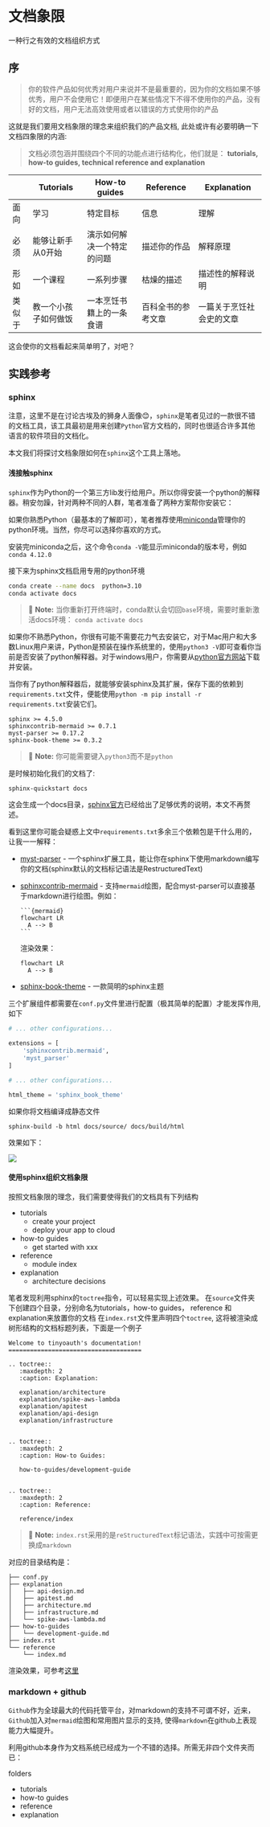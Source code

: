 # 文档象限

一种行之有效的文档组织方式

## 序

> 你的软件产品如何优秀对用户来说并不是最重要的，因为你的文档如果不够优秀，用户不会使用它！即便用户在某些情况下不得不使用你的产品，没有好的文档，用户无法高效使用或者以错误的方式使用你的产品

这就是我们要用文档象限的理念来组织我们的产品文档, 此处或许有必要明确一下文档四象限的内涵:

> 文档必须包涵并围绕四个不同的功能点进行结构化，他们就是： **tutorials, how-to guides, technical reference and explanation**
>
|        | Tutorials            | How-to guides              | Reference          | Explanation              |
| ------ | -------------------- | -------------------------- | ------------------ | ------------------------ |
| 面向   | 学习                 | 特定目标                   | 信息               | 理解                     |
| 必须   | 能够让新手从0开始    | 演示如何解决一个特定的问题 | 描述你的作品       | 解释原理                 |
| 形如   | 一个课程             | 一系列步骤                 | 枯燥的描述         | 描述性的解释说明         |
| 类似于 | 教一个小孩子如何做饭 | 一本烹饪书籍上的一条食谱   | 百科全书的参考文章 | 一篇关于烹饪社会史的文章 |

 这会使你的文档看起来简单明了，对吧？

## 实践参考

### sphinx

注意，这里不是在讨论古埃及的狮身人面像:blush:，`sphinx`是笔者见过的一款很不错的文档工具，该工具最初是用来创建`Python`官方文档的，同时也很适合许多其他语言的软件项目的文档化。

本文我们将探讨文档象限如何在`sphinx`这个工具上落地。

#### 浅接触sphinx

`sphinx`作为Python的一个第三方lib发行给用户。所以你得安装一个python的解释器。稍安勿躁，针对两种不同的人群，笔者准备了两种方案帮你安装它：

如果你熟悉Python（最基本的了解即可），笔者推荐使用[miniconda](https://docs.conda.io/en/latest/miniconda.html)管理你的python环境。当然，你尽可以选择你喜欢的方式。

安装完miniconda之后，这个命令`conda -V`能显示miniconda的版本号，例如`conda 4.12.0`

接下来为sphinx文档启用专用的python环境

```sh
conda create --name docs  python=3.10
conda activate docs
```

> :memo: **Note:** 当你重新打开终端时，conda默认会切回`base`环境，需要时重新激活docs环境： `conda activate docs`

如果你不熟悉Python，你很有可能不需要花力气去安装它，对于Mac用户和大多数Linux用户来讲，Python是预装在操作系统里的，使用`python3 -V`即可查看你当前是否安装了python解释器。对于windows用户，你需要从[python官方网站](https://www.python.org/downloads/)下载并安装。

当你有了python解释器后，就能够安装sphinx及其扩展，保存下面的依赖到`requirements.txt`文件，便能使用`python -m pip install -r requirements.txt`安装它们。

```
sphinx >= 4.5.0
sphinxcontrib-mermaid >= 0.7.1
myst-parser >= 0.17.2
sphinx-book-theme >= 0.3.2
```

> :memo: **Note:** 你可能需要键入`python3`而不是`python`

是时候初始化我们的文档了:
```
sphinx-quickstart docs
```
这会生成一个docs目录，[sphinx官方](https://www.sphinx-doc.org/en/master/tutorial/getting-started.html)已经给出了足够优秀的说明，本文不再赘述。

看到这里你可能会疑惑上文中`requirements.txt`多余三个依赖包是干什么用的，让我一一解释：

* [myst-parser](https://myst-parser.readthedocs.io/en/latest/index.html) - 一个sphinx扩展工具，能让你在sphinx下使用markdown编写你的文档(sphinx默认的文档标记语法是RestructuredText)
* [sphinxcontrib-mermaid](https://myst-parser.readthedocs.io/en/latest/intro.html#extending-sphinx) - 支持`mermaid`绘图，配合myst-parser可以直接基于markdown进行绘图。例如：
  ````
  ```{mermaid}
  flowchart LR
    A --> B
  ```
  ````

  渲染效果：

  ```mermaid
  flowchart LR
    A --> B
  ```

* [sphinx-book-theme](https://sphinx-book-theme.readthedocs.io/en/latest/index.html) - 一款简明的sphinx主题

三个扩展组件都需要在`conf.py`文件里进行配置（极其简单的配置）才能发挥作用, 如下

```python
# ... other configurations...

extensions = [
    'sphinxcontrib.mermaid',
    'myst_parser'
]

# ... other configurations...

html_theme = 'sphinx_book_theme'
```

如果你将文档编译成静态文件

```
sphinx-build -b html docs/source/ docs/build/html
```

效果如下：

<img src="https://devecor.cn/image/21696a5e-1359-49d3-aef1-e36f706ee8ee/image.png" style="max-width:100%;"/>


#### 使用sphinx组织文档象限

按照文档象限的理念，我们需要使得我们的文档具有下列结构

* tutorials
  * create your project
  * deploy your app to cloud  
* how-to guides
  * get started with xxx
* reference
  * module index
* explanation
  * architecture decisions

笔者发现利用sphinx的`toctree`指令，可以轻易实现上述效果。
在`source`文件夹下创建四个目录，分别命名为tutorials，how-to guides， reference 和 explanation来放置你的文档
在`index.rst`文件里声明四个`toctree`, 这将被渲染成树形结构的文档标题列表，下面是一个例子

```
Welcome to tinyoauth's documentation!
=====================================

.. toctree::
   :maxdepth: 2
   :caption: Explanation:

   explanation/architecture
   explanation/spike-aws-lambda
   explanation/apitest
   explanation/api-design
   explanation/infrastructure


.. toctree::
   :maxdepth: 2
   :caption: How-to Guides:

   how-to-guides/development-guide


.. toctree::
   :maxdepth: 2
   :caption: Reference:

   reference/index
```

> :memo: **Note:** `index.rst`采用的是`reStructuredText`标记语法，实践中可按需更换成`markdown`

对应的目录结构是：
```
├── conf.py
├── explanation
│   ├── api-design.md
│   ├── apitest.md
│   ├── architecture.md
│   ├── infrastructure.md
│   └── spike-aws-lambda.md
├── how-to-guides
│   └── development-guide.md
├── index.rst
└── reference
    └── index.md
```

渲染效果，可参考[这里](https://devecorsoft.github.io/tinyoauth/)

### markdown + github

`Github`作为全球最大的代码托管平台，对markdown的支持不可谓不好，近来，`Github`加入对`mermaid`绘图和常用图片显示的支持, 使得`markdown`在github上表现能力大幅提升。

利用github本身作为文档系统已经成为一个不错的选择。所需无非四个文件夹而已：

folders
  * tutorials
  * how-to guides
  * reference
  * explanation
